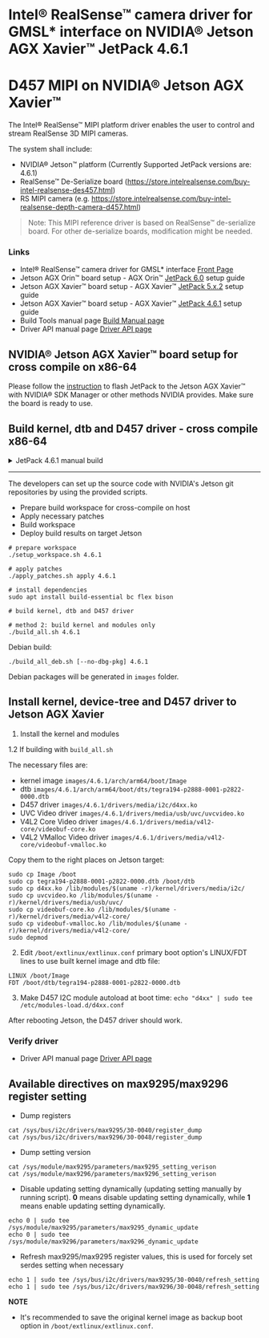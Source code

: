 # Intel® RealSense™ camera driver for GMSL* interface on NVIDIA® Jetson AGX Xavier™ JetPack 4.6.1

# D457 MIPI on NVIDIA® Jetson AGX Xavier™
The Intel® RealSense™ MIPI platform driver enables the user to control and stream RealSense 3D MIPI cameras.

The system shall include:
* NVIDIA® Jetson™ platform (Currently Supported JetPack versions are: 4.6.1)
* RealSense™ De-Serialize board (https://store.intelrealsense.com/buy-intel-realsense-des457.html)
* RS MIPI camera (e.g. https://store.intelrealsense.com/buy-intel-realsense-depth-camera-d457.html)

> Note: This MIPI reference driver is based on RealSense™ de-serialize board. For other de-serialize boards, modification might be needed.

### Links
- Intel® RealSense™ camera driver for GMSL* interface [Front Page](./README.md)
- Jetson AGX Orin™ board setup - AGX Orin™ [JetPack 6.0](./README_JP6.md) setup guide
- Jetson AGX Xavier™ board setup - AGX Xavier™ [JetPack 5.x.2](./README_JP5.md) setup guide
- Jetson AGX Xavier™ board setup - AGX Xavier™ [JetPack 4.6.1](./README_JP4.md) setup guide
- Build Tools manual page [Build Manual page](./README_tools.md)
- Driver API manual page [Driver API page](./README_driver.md)


## NVIDIA® Jetson AGX Xavier™ board setup for cross compile on x86-64

Please follow the [instruction](https://docs.nvidia.com/sdk-manager/install-with-sdkm-jetson/index.html) to flash JetPack to the Jetson AGX Xavier™ with NVIDIA® SDK Manager or other methods NVIDIA provides. Make sure the board is ready to use.


## Build kernel, dtb and D457 driver - cross compile x86-64

<details>
<summary>JetPack 4.6.1 manual build</summary>

### Download Jetson Linux source code tarball from 
- [JetPack 4.6.1 BSP sources](https://developer.nvidia.com/embedded/l4t/r32_release_v7.1/sources/t186/public_sources.tbz2)
- [JetPack 4.6.1 Toolchain](http://releases.linaro.org/components/toolchain/binaries/7.3-2018.05/aarch64-linux-gnu/gcc-linaro-7.3.1-2018.05-x86_64_aarch64-linux-gnu.tar.xz)

### JetPack 4.6.1 manual workspace setup
```
mkdir -p l4t-gcc/4.6.1
cd ./l4t-gcc/4.6.1
wget http://releases.linaro.org/components/toolchain/binaries/7.3-2018.05/aarch64-linux-gnu/gcc-linaro-7.3.1-2018.05-x86_64_aarch64-linux-gnu.tar.xz
tar xf gcc-linaro-7.3.1-2018.05-x86_64_aarch64-linux-gnu.tar.xz --strip-components 1
cd ../..
wget https://developer.nvidia.com/embedded/l4t/r32_release_v7.1/sources/t186/public_sources.tbz2
tar xjf public_sources.tbz2
cd Linux_for_Tegra/source/public
tar xjf kernel_src.tbz2
cd ../../..
```

### Apply D457 patches and build the kernel image, dtb and D457 driver.

```
# install dependencies
sudo apt install build-essential bc flex bison

# apply patches
./apply_patches_ext.sh ./Linux_for_Tegra/source/public 4.6.1

# remove BUILD_NUMBER env dependency kernel vermagic
sed -i s/'UTS_RELEASE=\$(KERNELRELEASE)-ab\$(BUILD_NUMBER)'/'UTS_RELEASE=\$(KERNELRELEASE)'/g ./Linux_for_Tegra/source/public/kernel/kernel-4.9/Makefile
sed -i 's/the-space :=/E =/g' ./Linux_for_Tegra/source/public/kernel/kernel-4.9/scripts/Kbuild.include
sed -i 's/the-space += /the-space = \$E \$E/g' ./Linux_for_Tegra/source/public/kernel/kernel-4.9/scripts/Kbuild.include

# build kernel, dtb and D457 driver
./build_all.sh 4.6.1 ./Linux_for_Tegra/source/public
# Debian build
# ./build_all_deb.sh --no-dbg-pkg 4.6.1 ./Linux_for_Tegra/source/public
```
</details>

---

The developers can set up the source code with NVIDIA's Jetson git repositories by using the provided scripts.
- Prepare build workspace for cross-compile on host
- Apply necessary patches
- Build workspace
- Deploy build results on target Jetson

```
# prepare workspace
./setup_workspace.sh 4.6.1

# apply patches
./apply_patches.sh apply 4.6.1

# install dependencies
sudo apt install build-essential bc flex bison

# build kernel, dtb and D457 driver

# method 2: build kernel and modules only
./build_all.sh 4.6.1

```

Debian build:
```
./build_all_deb.sh [--no-dbg-pkg] 4.6.1 
```

Debian packages will be generated in `images` folder.

## Install kernel, device-tree and D457 driver to Jetson AGX Xavier

1. Install the kernel and modules

1.2 If building with `build_all.sh`

The necessary files are:

- kernel image `images/4.6.1/arch/arm64/boot/Image`
- dtb `images/4.6.1/arch/arm64/boot/dts/tegra194-p2888-0001-p2822-0000.dtb`
- D457 driver `images/4.6.1/drivers/media/i2c/d4xx.ko`
- UVC Video driver `images/4.6.1/drivers/media/usb/uvc/uvcvideo.ko`
- V4L2 Core Video driver `images/4.6.1/drivers/media/v4l2-core/videobuf-core.ko`
- V4L2 VMalloc Video driver `images/4.6.1/drivers/media/v4l2-core/videobuf-vmalloc.ko`

Copy them to the right places on Jetson target:
```
sudo cp Image /boot
sudo cp tegra194-p2888-0001-p2822-0000.dtb /boot/dtb
sudo cp d4xx.ko /lib/modules/$(uname -r)/kernel/drivers/media/i2c/
sudo cp uvcvideo.ko /lib/modules/$(uname -r)/kernel/drivers/media/usb/uvc/
sudo cp videobuf-core.ko /lib/modules/$(uname -r)/kernel/drivers/media/v4l2-core/
sudo cp videobuf-vmalloc.ko /lib/modules/$(uname -r)/kernel/drivers/media/v4l2-core/
sudo depmod
```

2. Edit `/boot/extlinux/extlinux.conf` primary boot option's LINUX/FDT lines to use built kernel image and dtb file:

```
LINUX /boot/Image
FDT /boot/dtb/tegra194-p2888-0001-p2822-0000.dtb
```

3. Make D457 I2C module autoload at boot time: `echo "d4xx" | sudo tee /etc/modules-load.d/d4xx.conf`

After rebooting Jetson, the D457 driver should work.

### Verify driver
- Driver API manual page [Driver API page](./README_driver.md)

## Available directives on max9295/max9296 register setting

- Dump registers
```
cat /sys/bus/i2c/drivers/max9295/30-0040/register_dump
cat /sys/bus/i2c/drivers/max9296/30-0048/register_dump
```

- Dump setting version

```
cat /sys/module/max9295/parameters/max9295_setting_verison
cat /sys/module/max9296/parameters/max9296_setting_verison
```

- Disable updating setting dynamically (updating setting manually by running script).
  **0** means disable updating setting dynamically, while **1** means enable updating setting dynamically.

```
echo 0 | sudo tee /sys/module/max9295/parameters/max9295_dynamic_update
echo 0 | sudo tee /sys/module/max9296/parameters/max9296_dynamic_update
```

- Refresh max9295/max9295 register values, this is used for forcely set serdes setting when necessary

```
echo 1 | sudo tee /sys/bus/i2c/drivers/max9295/30-0040/refresh_setting
echo 1 | sudo tee /sys/bus/i2c/drivers/max9296/30-0048/refresh_setting
```
**NOTE**
- It's recommended to save the original kernel image as backup boot option in `/boot/extlinux/extlinux.conf`.